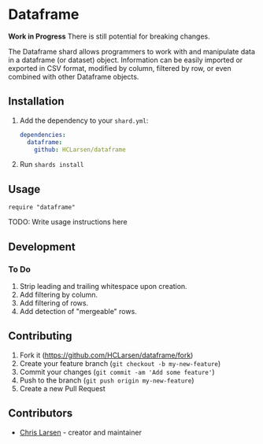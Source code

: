 # Dataframe

**Work in Progress** There is still potential for breaking changes.

The Dataframe shard allows programmers to work with and manipulate data in a dataframe (or dataset) object. Information can be easily imported or exported in CSV format, modified by column, filtered by row, or even combined with other Dataframe objects.

## Installation

1. Add the dependency to your `shard.yml`:

   ```yaml
   dependencies:
     dataframe:
       github: HCLarsen/dataframe
   ```

2. Run `shards install`

## Usage

```crystal
require "dataframe"
```

TODO: Write usage instructions here

## Development

### To Do

1. Strip leading and trailing whitespace upon creation.
2. Add filtering by column.
3. Add filtering of rows.
4. Add detection of "mergeable" rows.

## Contributing

1. Fork it (<https://github.com/HCLarsen/dataframe/fork>)
2. Create your feature branch (`git checkout -b my-new-feature`)
3. Commit your changes (`git commit -am 'Add some feature'`)
4. Push to the branch (`git push origin my-new-feature`)
5. Create a new Pull Request

## Contributors

- [Chris Larsen](https://github.com/HCLarsen) - creator and maintainer
